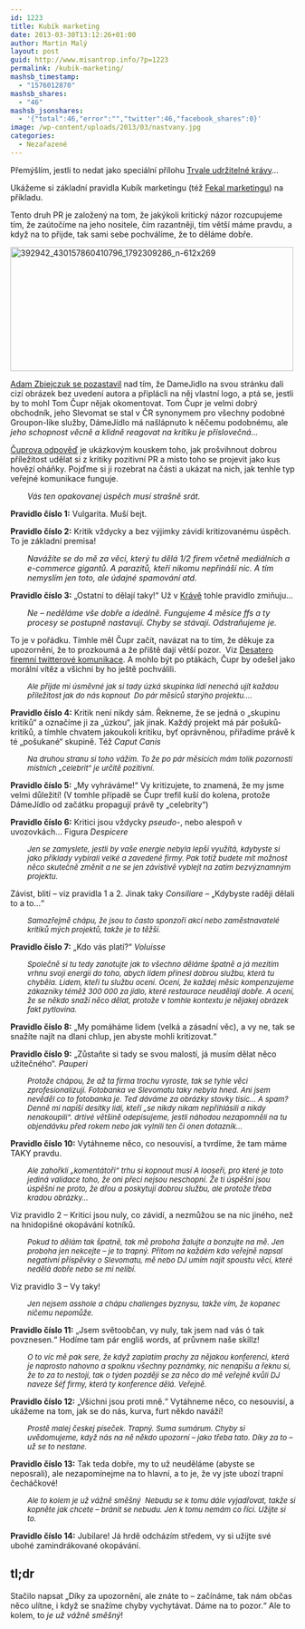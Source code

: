 ```yaml
---
id: 1223
title: Kubík marketing
date: 2013-03-30T13:12:26+01:00
author: Martin Malý
layout: post
guid: http://www.misantrop.info/?p=1223
permalink: /kubik-marketing/
mashsb_timestamp:
  - "1576012870"
mashsb_shares:
  - "46"
mashsb_jsonshares:
  - '{"total":46,"error":"","twitter":46,"facebook_shares":0}'
image: /wp-content/uploads/2013/03/nastvany.jpg
categories:
  - Nezařazené
---
```

Přemýšlím, jestli to nedat jako speciální přílohu [Trvale udržitelné krávy](http://www.misantrop.info/trvale-udrzitelna-krava/)&#8230;

<!--more-->

Ukážeme si základní pravidla Kubík marketingu (též [Fekal marketingu](http://www.tyinternety.cz/2013/03/20/clanek/fenomen-fekal-marketingu-zdenek-kubik/)) na příkladu.

Tento druh PR je založený na tom, že jakýkoli kritický názor rozcupujeme tím, že zaútočíme na jeho nositele, čím razantněji, tím větší máme pravdu, a když na to přijde, tak sami sebe pochválíme, že to děláme dobře.

[<img class="aligncenter size-medium wp-image-1224" alt="392942_430157860410796_1792309286_n-612x269" src="http://www.misantrop.info/wp-content/uploads/2013/03/392942_430157860410796_1792309286_n-612x269-500x219.jpg" width="500" height="219" srcset="https://www.misantrop.info/wp-content/uploads/2013/03/392942_430157860410796_1792309286_n-612x269-500x219.jpg 500w, https://www.misantrop.info/wp-content/uploads/2013/03/392942_430157860410796_1792309286_n-612x269-200x87.jpg 200w, https://www.misantrop.info/wp-content/uploads/2013/03/392942_430157860410796_1792309286_n-612x269.jpg 612w" sizes="(max-width: 500px) 100vw, 500px" />](http://www.misantrop.info/wp-content/uploads/2013/03/392942_430157860410796_1792309286_n-612x269.jpg)

[Adam Zbiejczuk se pozastavil](https://www.facebook.com/zbiejczuk/posts/150516411781562) nad tím, že DameJidlo na svou stránku dali cizí obrázek bez uvedení autora a připlácli na něj vlastní logo, a ptá se, jestli by to mohl Tom Čupr nějak okomentovat. Tom Čupr je velmi dobrý obchodník, jeho Slevomat se stal v ČR synonymem pro všechny podobné Groupon-like služby, DámeJídlo má našlápnuto k něčemu podobnému, ale _jeho schopnost věcně a klidně reagovat na kritiku je příslovečná&#8230;_

[Čuprova odpověď](https://www.facebook.com/zbiejczuk/posts/150516411781562?comment_id=315151&offset=0&total_comments=34) je ukázkovým kouskem toho, jak prošvihnout dobrou příležitost udělat si z kritiky pozitivní PR a místo toho se projevit jako kus hovězí oháňky. Pojďme si ji rozebrat na části a ukázat na nich, jak tenhle typ veřejné komunikace funguje.

<p style="padding-left: 30px">
  <em>Vás ten opakovanej úspěch musí strašně srát.</em>
</p>

**Pravidlo číslo 1:** Vulgarita. Muší bejt.

**Pravidlo číslo 2:** Kritik vždycky a bez výjimky závidí kritizovanému úspěch. To je základní premisa!

<p style="padding-left: 30px">
  <em>Navážíte se do mě za věci, který tu dělá 1/2 firem včetně mediálních a e-commerce gigantů. A parazitů, kteří nikomu nepřináší nic. A tím nemyslím jen toto, ale údajné spamování atd. </em>
</p>

**Pravidlo číslo 3:** &#8222;Ostatní to dělají taky!&#8220; Už v [Krávě](http://www.misantrop.info/trvale-udrzitelna-krava/) tohle pravidlo zmiňuju&#8230;

<p style="padding-left: 30px">
  <em>Ne &#8211; neděláme vše dobře a ideálně. Fungujeme 4 měsíce ffs a ty procesy se postupně nastavují. Chyby se stávají. Odstraňujeme je.</em>
</p>

To je v pořádku. Tímhle měl Čupr začít, navázat na to tím, že děkuje za upozornění, že to prozkoumá a že příště dají větší pozor.  Viz [Desatero firemní twitterové komunikace](http://www.misantrop.info/desatero-firemni-twitterove-komunikace/). A mohlo být po ptákách, Čupr by odešel jako morální vítěz a všichni by ho ještě pochválili.

<p style="padding-left: 30px">
  <em style="font-size: 13px">Ale přijde mi úsměvné jak si tady úzká skupinka lidí nenechá ujít každou příležitost jak do nás kopnout  Do pár měsíců starýho projektu&#8230;. </em>
</p>

**Pravidlo číslo 4:** Kritik není nikdy sám. Řekneme, že se jedná o &#8222;skupinu kritiků&#8220; a označíme ji za &#8222;úzkou&#8220;, jak jinak. Každý projekt má pár pošuků-kritiků, a tímhle chvatem jakoukoli kritiku, byť oprávněnou, přiřadíme právě k té &#8222;pošukané&#8220; skupině. Též _Caput Canis_

<p style="padding-left: 30px">
  <em style="font-size: 13px">Na druhou stranu si toho vážím. To že po pár měsících mám tolik pozornosti místních &#8222;celebrit&#8220; je určitě pozitivní. </em>
</p>

**Pravidlo číslo 5:** &#8222;My vyhráváme!&#8220; Vy kritizujete, to znamená, že my jsme velmi důležití! (V tomhle případě se Čupr trefil kuší do kolena, protože DámeJídlo od začátku propagují právě ty &#8222;celebrity&#8220;)

**Pravidlo číslo 6:** Kritici jsou vždycky _pseudo-_, nebo alespoň v uvozovkách&#8230; Figura _Despicere_

<p style="padding-left: 30px">
  <em style="font-size: 13px">Jen se zamyslete, jestli by vaše energie nebyla lepší využítá, kdybyste si jako příklady vybírali velké a zavedené firmy. Pak totiž budete mít možnost něco skutečně změnit a ne se jen závistivě vyblejt na zatím bezvýznamným projektu. </em>
</p>

Závist, blití &#8211; viz pravidla 1 a 2. Jinak taky _Consiliare_ &#8211; &#8222;Kdybyste raději dělali to a to&#8230;&#8220;

<p style="padding-left: 30px">
  <em style="font-size: 13px">Samozřejmě chápu, že jsou to často sponzoři akcí nebo zaměstnavatelé kritiků mých projektů, takže je to těžší. </em>
</p>

**Pravidlo číslo 7:** &#8222;Kdo vás platí?&#8220; _Voluisse_

<p style="padding-left: 30px">
  <em style="font-size: 13px">Společně si tu tedy zanotujte jak to všechno děláme špatně a já mezitím vrhnu svoji energii do toho, abych lidem přinesl dobrou službu, která tu chyběla. Lidem, kteří tu službu ocení. Ocení, že každej měsíc kompenzujeme zákazníky téměž 300 000 za jídlo, které restaurace neudělají dobře. A ocení, že se někdo snaží něco dělat, protože v tomhle kontextu je nějakej obrázek fakt pytlovina. </em>
</p>

**Pravidlo číslo 8:** &#8222;My pomáháme lidem (velká a zásadní věc), a vy ne, tak se snažíte najít na dlani chlup, jen abyste mohli kritizovat.&#8220;

**Pravidlo číslo 9:** &#8222;Zůstaňte si tady se svou malostí, já musím dělat něco užitečného&#8220;. _Pauperi_

<p style="padding-left: 30px">
  <em style="font-size: 13px">Protože chápou, že až ta firma trochu vyroste, tak se tyhle věci zprofesionalizují. Fotobanka ve Slevomatu taky nebyla hned. Ani jsem nevěděl co to fotobanka je. Teď dáváme za obrázky stovky tisíc&#8230; A spam? Denně mi napíší desítky lidí, kteří &#8222;se nikdy nikam nepřihlásili a nikdy nenakoupili&#8220;. drtivé většině odepisujeme, jestli náhodou nezapomněli na tu objendávku před rokem nebo jak vylnili ten či onen dotazník&#8230; </em>
</p>

**Pravidlo číslo 10:** Vytáhneme něco, co nesouvisí, a tvrdíme, že tam máme TAKY pravdu.

<p style="padding-left: 30px">
  <em style="font-size: 13px">Ale zahořklí &#8222;komentátoři&#8220; trhu si kopnout musí A looseři, pro které je toto jediná validace toho, že oni přeci nejsou neschopní. Že ti úspěšní jsou úspěšní ne proto, že dřou a poskytují dobrou službu, ale protože třeba kradou obrázky&#8230;</em>
</p>

Viz pravidlo 2 &#8211; Kritici jsou nuly, co závidí, a nezmůžou se na nic jiného, než na hnidopišné okopávání kotníků.

<p style="padding-left: 30px">
  <em style="font-size: 13px">Pokud to dělám tak špatně, tak mě proboha žalujte a bonzujte na mě. Jen proboha jen nekcejte &#8211; je to trapný. Přitom na každém kdo veřejně napsal negativní příspěvky o Slevomatu, mě nebo DJ umím najít spoustu věcí, které nedělá dobře nebo se mi nelíbí. </em>
</p>

Viz pravidlo 3 &#8211; Vy taky!

<p style="padding-left: 30px">
  <em style="font-size: 13px">Jen nejsem asshole a chápu challenges byznysu, takže vím, že kopanec ničemu nepomůže. </em>
</p>

**Pravidlo číslo 11:** &#8222;Jsem světoobčan, vy nuly, tak jsem nad vás ó tak povznesen.&#8220; Hodíme tam pár engliš words, ať průvnem naše skillz!

<p style="padding-left: 30px">
  <em style="font-size: 13px">O to víc mě pak sere, že když zaplatím prachy za nějakou konferenci, která je naprosto nahovno a spolknu všechny poznámky, nic nenapíšu a řeknu si, že to za to nestojí, tak o týden později se za něco do mě veřejně kvůli DJ naveze šéf firmy, která ty konference dělá. Veřejně. </em>
</p>

**Pravidlo číslo 12:** &#8222;Všichni jsou proti mně.&#8220; Vytáhneme něco, co nesouvisí, a ukážeme na tom, jak se do nás, kurva, furt někdo naváží!

<p style="padding-left: 30px">
  <em style="font-size: 13px">Prostě malej českej píseček. Trapný. Suma sumárum. Chyby si uvědomujeme, když nás na ně někdo upozorní &#8211; jako třeba tato. Díky za to &#8211; už se to nestane.</em>
</p>

**Pravidlo číslo 13:** Tak teda dobře, my to už neuděláme (abyste se neposrali), ale nezapomínejme na to hlavní, a to je, že vy jste ubozí trapní čecháčkové!

<p style="padding-left: 30px">
  <em style="font-size: 13px"> Ale to kolem je už vážně směšný  Nebudu se k tomu dále vyjadřovat, takže si kopněte jak chcete &#8211; bránit se nebudu. Jen k tomu nemám co říci. Užijte si to.</em>
</p>

**Pravidlo číslo 14:** Jubilare! Já hrdě odcházím středem, vy si užijte své ubohé zamindrákované okopávání.

## tl;dr

Stačilo napsat &#8222;Díky za upozornění, ale znáte to &#8211; začínáme, tak nám občas něco ulítne, i když se snažíme chyby vychytávat. Dáme na to pozor.&#8220; Ale to kolem, to _je už vážně směšný_!